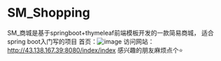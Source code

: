 # SM_Shopping
SM_商城是基于springboot+thymeleaf前端模板开发的一款简易商城，
适合spring boot入门写的项目
首页：![image](https://github.com/LcomputerQ/SM_Shopping/assets/113448095/da95366f-d6a8-4eeb-b438-5ab1852bb87c)
访问网站：http://43.138.167.39:8080/index/index
感兴趣的朋友麻烦点个⭐


